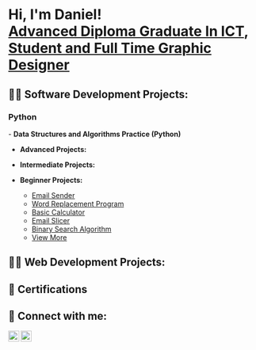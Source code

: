 <h1>Hi, I'm Daniel! <br/><a href="https://github.com/ItchiSushi">Advanced Diploma Graduate In ICT</a>, <a href="https://www.linkedin.com/in/daniel-marais-565494208">Student and Full Time Graphic Designer</a></h1>

<h2>👨‍💻 Software Development Projects:</h2>

<h3>Python</h3>
- <b>Data Structures and Algorithms Practice (Python)</b>

- <b>Advanced Projects:</b>

- <b>Intermediate Projects:</b>

- <b>Beginner Projects:</b>
  - [Email Sender](https://github.com/ItchiSushi/BeginnerProjects/tree/main/Email%20Sender)
  - [Word Replacement Program](https://github.com/ItchiSushi/BeginnerProjects/tree/main/Word%20Replacement%20Program)
  - [Basic Calculator](https://github.com/ItchiSushi/BeginnerProjects/tree/main/Basic%20Calculator)
  - [Email Slicer](https://github.com/ItchiSushi/BeginnerProjects/tree/main/Email%20Slicer)
  - [Binary Search Algorithm](https://github.com/ItchiSushi/BeginnerProjects/tree/main/Binary%20Search%20Algorithm)
  - [View More](https://github.com/ItchiSushi/BeginnerProjects)

<h2>👨‍💻 Web Development Projects:</h2> 

<h2>📜 Certifications</h2>

<h2> 🤳 Connect with me:</h2>

[<img align="left" alt="JoshMadakor | LinkedIn" width="22px" src="https://cdn.jsdelivr.net/npm/simple-icons@v3/icons/linkedin.svg" />][linkedin]
[<img align="left" alt="JoshMadakor | Instagram" width="22px" src="https://cdn.jsdelivr.net/npm/simple-icons@v3/icons/instagram.svg" />][instagram]

[instagram]: https://www.instagram.com/daniel_penguin/
[linkedin]: https://www.linkedin.com/in/daniel-marais-oct/
